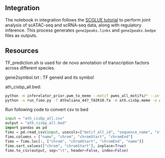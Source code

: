 
## Integration

The notebook in integration follows the [SCGLUE tutorial](https://scglue.readthedocs.io/en/latest/) to perform joint analysis of scATAC-seq and scRNA-seq data, along with regulatory inference.
This process generates `gene2peaks.links` and `gene2peaks.bedpe` files as outputs.


## Resources

TF_prediction.sh is used for de novo annotation of transcription factors across different species.


gene2symbol.txt : TF geneid and its symbol

ath_cisbp_all.bed: 

```bash
python -m inferelator_prior.pwm_to_meme --motif pwms_all_motifs/* --info TF_Information_all_motifs_plus.txt --out ath.cisbp.meme
python -u run_fimo.py -f Athaliana_447_TAIR10.fa -m ath.cisbp.meme -o ath_cisbp_all.csv -j 7 -a '--thresh 1e-5'
```

Run following code to convert csv to bed

```python
input = "ath_cisbp_all.csv"
output = "ath_cisbp_all.bed"
import pandas as pd
fimo = pd.read_csv(input, usecols=["motif_alt_id", "sequence_name", "start", "stop"])
fimo.columns = ["name", "chrom", "chromStart", "chromEnd"]
fimo = fimo.loc[:, ["chrom", "chromStart", "chromEnd", "name"]]
fimo.sort_values(["chrom", "chromStart"], inplace=True)
fimo.to_csv(output, sep="\t", header=False, index=False)
```

